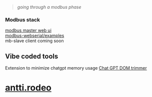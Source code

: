 > *going through a modbus phase* 
 
### Modbus stack
[modbus master web ui](https://anttikotajarvi.github.io/modbus-webui/) \
[modbus-webserial/examples](https://anttikotajarvi.github.io/modbus-webserial/examples/) \
mb-slave client coming soon

## Vibe coded tools
Extension to minimize chatgpt memory usage [Chat GPT DOM trimmer](https://chromewebstore.google.com/detail/dnclhahdglnoipdnkdhmgdckicagmlpp?utm_source=item-share-cb) 

# [antti.rodeo](antti.rodeo)

